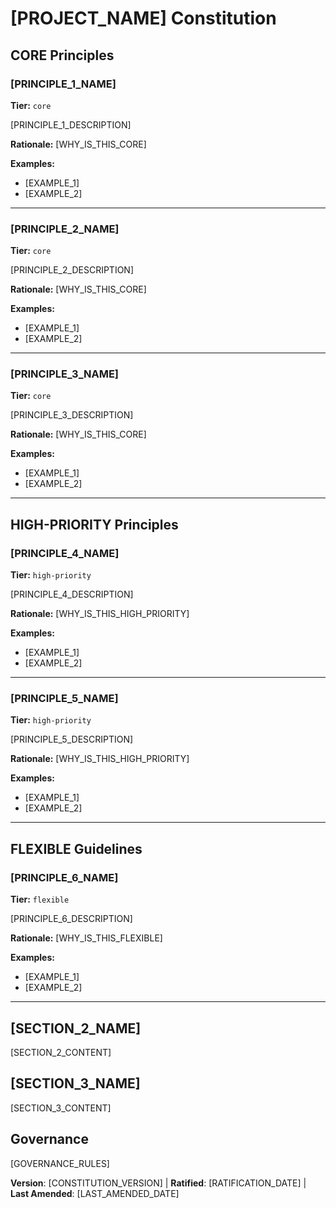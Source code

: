 # [PROJECT_NAME] Constitution
<!-- Example: Spec Constitution, TaskFlow Constitution, etc. -->

<!--
RisoTech Tiered Constitution:
If using RisoTech mode (SPECIFY_RISOTECH_MODE=true or SPECIFY_TIERED_CONSTITUTION=true),
organize principles into three tiers for better prioritization:

- CORE: Non-negotiable rules (security, testing, compliance)
- HIGH-PRIORITY: Strong recommendations requiring documented justification to deviate
- FLEXIBLE: Guidelines that can be adapted based on context

Use /speckit.constitution-upgrade to convert existing constitution to tiered format.
Use /speckit.constitution-validation to validate artifacts against constitution.
-->

## CORE Principles
<!-- CORE rules are non-negotiable and must be followed in all circumstances -->

### [PRINCIPLE_1_NAME]
**Tier:** `core`
<!-- Example: I. Test-First Development (NON-NEGOTIABLE) -->

[PRINCIPLE_1_DESCRIPTION]
<!-- Example: TDD mandatory: Tests written → User approved → Tests fail → Then implement; Red-Green-Refactor cycle strictly enforced -->

**Rationale:** [WHY_IS_THIS_CORE]
<!-- Example: Testing before implementation prevents regressions and ensures requirements are met -->

**Examples:**
- [EXAMPLE_1]
- [EXAMPLE_2]
<!-- Example: Write unit tests before implementing features; All tests must pass before merging -->

---

### [PRINCIPLE_2_NAME]
**Tier:** `core`
<!-- Example: II. Security First -->

[PRINCIPLE_2_DESCRIPTION]
<!-- Example: Security must be considered at every stage; Never commit secrets; Validate all inputs -->

**Rationale:** [WHY_IS_THIS_CORE]

**Examples:**
- [EXAMPLE_1]
- [EXAMPLE_2]

---

### [PRINCIPLE_3_NAME]
**Tier:** `core`
<!-- Example: III. Data Privacy & Compliance -->

[PRINCIPLE_3_DESCRIPTION]

**Rationale:** [WHY_IS_THIS_CORE]

**Examples:**
- [EXAMPLE_1]
- [EXAMPLE_2]

---

## HIGH-PRIORITY Principles
<!-- HIGH-PRIORITY rules should be followed unless there's a strong, documented reason to deviate -->

### [PRINCIPLE_4_NAME]
**Tier:** `high-priority`
<!-- Example: IV. Code Review Required -->

[PRINCIPLE_4_DESCRIPTION]

**Rationale:** [WHY_IS_THIS_HIGH_PRIORITY]

**Examples:**
- [EXAMPLE_1]
- [EXAMPLE_2]

---

### [PRINCIPLE_5_NAME]
**Tier:** `high-priority`
<!-- Example: V. Performance Standards -->

[PRINCIPLE_5_DESCRIPTION]

**Rationale:** [WHY_IS_THIS_HIGH_PRIORITY]

**Examples:**
- [EXAMPLE_1]
- [EXAMPLE_2]

---

## FLEXIBLE Guidelines
<!-- FLEXIBLE rules are guidelines that can be adapted based on context -->

### [PRINCIPLE_6_NAME]
**Tier:** `flexible`
<!-- Example: VI. Technology Stack Preferences -->

[PRINCIPLE_6_DESCRIPTION]

**Rationale:** [WHY_IS_THIS_FLEXIBLE]

**Examples:**
- [EXAMPLE_1]
- [EXAMPLE_2]

---

## [SECTION_2_NAME]
<!-- Example: Additional Constraints, Security Requirements, Performance Standards, etc. -->

[SECTION_2_CONTENT]
<!-- Example: Technology stack requirements, compliance standards, deployment policies, etc. -->

## [SECTION_3_NAME]
<!-- Example: Development Workflow, Review Process, Quality Gates, etc. -->

[SECTION_3_CONTENT]
<!-- Example: Code review requirements, testing gates, deployment approval process, etc. -->

## Governance
<!-- Example: Constitution supersedes all other practices; Amendments require documentation, approval, migration plan -->

[GOVERNANCE_RULES]
<!-- Example: All PRs/reviews must verify compliance; Complexity must be justified; Use [GUIDANCE_FILE] for runtime development guidance -->

**Version**: [CONSTITUTION_VERSION] | **Ratified**: [RATIFICATION_DATE] | **Last Amended**: [LAST_AMENDED_DATE]
<!-- Example: Version: 2.1.1 | Ratified: 2025-06-13 | Last Amended: 2025-07-16 -->